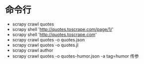 # 命令行
- scrapy crawl quotes
- scrapy shell 'http://quotes.toscrape.com/page/1/'
- scrapy shell 'http://quotes.toscrape.com'
- scrapy crawl quotes -o quotes.json
- scrapy crawl quotes -o quotes.jl
- scrapy crawl author
- scrapy crawl quotes -o quotes-humor.json -a tag=humor 传参

